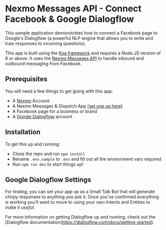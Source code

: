 # Nexmo Messages API - Connect Facebook & Google Dialogflow

This sample application demonstrates how to connect a Facebook page to Google's Dialogflow (a powerful NLP engine that allows you to write and train responses to incoming questions).

This app is built using the [Koa framework](https://koajs.com/) and requires a Node.JS version of 8 or above. It uses the [Nexmo Messages API](https://developer.nexmo.com/messages/overview) to handle inbound and outbound messaging from Facebook.

## Prerequisites

You will need a few things to get going with this app:

- A [Nexmo](https://nexmo.com) Account
- A Nexmo Messages & Dispatch App [[set one up here]](https://dashboard.nexmo.com/messages/create-application)
- A Facebook page for a business or brand
- A [Google Dialogflow](https://dialogflow.com) account

## Installation

To get this up and running:

- Clone the repo and run `npm install`
- Rename `.env.sample` to `.env` and fill out all the environment vars required
- Run `npm run dev` to start things up!

## Google Dialogflow Settings

For testing, you can set your app up as a Small Talk Bot that will generate chirpy responses to anything you ask it. Once you've confirmed everything is working you'll want to move to using your own Intents and Entities to make it _useful_.

For more information on getting Dialogflow up and running, check out the [Dialogflow documentation(https://dialogflow.com/docs/getting-started).
